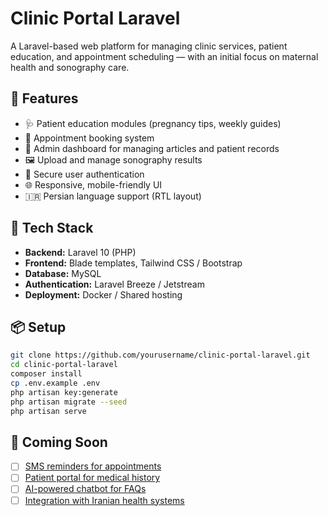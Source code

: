 # Clinic Portal Laravel

A Laravel-based web platform for managing clinic services, patient education, and appointment scheduling — with an initial focus on maternal health and sonography care.

## 🌟 Features

- 🩺 Patient education modules (pregnancy tips, weekly guides)
- 📅 Appointment booking system
- 🧾 Admin dashboard for managing articles and patient records
- 🖼️ Upload and manage sonography results
- 🔐 Secure user authentication
- 🌐 Responsive, mobile-friendly UI
- 🇮🇷 Persian language support (RTL layout)

## 🔧 Tech Stack

- **Backend:** Laravel 10 (PHP)
- **Frontend:** Blade templates, Tailwind CSS / Bootstrap
- **Database:** MySQL
- **Authentication:** Laravel Breeze / Jetstream
- **Deployment:** Docker / Shared hosting

## 📦 Setup

```bash
git clone https://github.com/yourusername/clinic-portal-laravel.git
cd clinic-portal-laravel
composer install
cp .env.example .env
php artisan key:generate
php artisan migrate --seed
php artisan serve
```

## 🚀 Coming Soon

- [ ] [SMS reminders for appointments](https://github.com/maryasad/clinic-portal-laravel/issues/1)  
- [ ] [Patient portal for medical history](https://github.com/maryasad/clinic-portal-laravel/issues/2)  
- [ ] [AI-powered chatbot for FAQs](https://github.com/maryasad/clinic-portal-laravel/issues/3)  
- [ ] [Integration with Iranian health systems](https://github.com/maryasad/clinic-portal-laravel/issues/4)  
